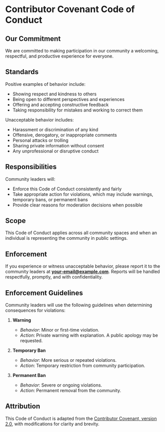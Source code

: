 # Contributor Covenant Code of Conduct

## Our Commitment

We are committed to making participation in our community a welcoming, respectful, and productive experience for everyone.

## Standards

Positive examples of behavior include:

- Showing respect and kindness to others  
- Being open to different perspectives and experiences  
- Offering and accepting constructive feedback  
- Taking responsibility for mistakes and working to correct them  

Unacceptable behavior includes:

- Harassment or discrimination of any kind  
- Offensive, derogatory, or inappropriate comments  
- Personal attacks or trolling  
- Sharing private information without consent  
- Any unprofessional or disruptive conduct  

## Responsibilities

Community leaders will:

- Enforce this Code of Conduct consistently and fairly  
- Take appropriate action for violations, which may include warnings, temporary bans, or permanent bans  
- Provide clear reasons for moderation decisions when possible  

## Scope

This Code of Conduct applies across all community spaces and when an individual is representing the community in public settings.

## Enforcement

If you experience or witness unacceptable behavior, please report it to the community leaders at **your-email@example.com**. Reports will be handled respectfully, promptly, and with confidentiality.

## Enforcement Guidelines

Community leaders will use the following guidelines when determining consequences for violations:

1. **Warning**  
   - *Behavior*: Minor or first-time violation.  
   - *Action*: Private warning with explanation. A public apology may be requested.  

2. **Temporary Ban**  
   - *Behavior*: More serious or repeated violations.  
   - *Action*: Temporary restriction from community participation.  

3. **Permanent Ban**  
   - *Behavior*: Severe or ongoing violations.  
   - *Action*: Permanent removal from the community.  

## Attribution

This Code of Conduct is adapted from the [Contributor Covenant, version 2.0](https://www.contributor-covenant.org/version/2/0/code_of_conduct.html), with modifications for clarity and brevity.
